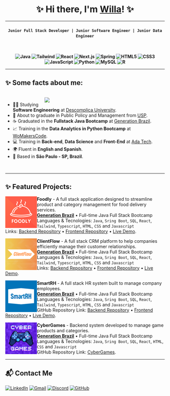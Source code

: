 <!-- [![Typing SVG](https://readme-typing-svg.herokuapp.com/?color=00FFFF&size=35&center=true&vCenter=true&width=1000&lines=Hello,+my+name+is+Willa+Evangelista;I'm+23+years+old;I'm+from+Brazil;I'm+a+full-stack+developer;Be+Welcome!+:%29)](https://git.io/typing-svg) -->
<div align=center>
 
# ✨ Hi there, I'm <a href="https://www.linkedin.com/in/willaevangelista/">Willa</a>! ✨

</div>


***********

<div align=center>
<b>

 #### `Junior Full Stack Developer | Junior Software Engineer | Junior Data Engineer`
<br>

![Java](https://img.shields.io/badge/java-%23ED8B00.svg?style=for-the-badge&logo=openjdk&logoColor=white)
![Tailwind](https://img.shields.io/badge/tailwindcss-%2338B2AC.svg?style=for-the-badge&logo=tailwind-css&logoColor=white)
![React](https://img.shields.io/badge/React-20232A?style=for-the-badge&logo=react&logoColor=61DAFB)
![Next.js](https://img.shields.io/badge/Next.js-FF4081?style=for-the-badge&logo=nextdotjs&logoColor=white)
![Spring](https://img.shields.io/badge/spring-%236DB33F.svg?style=for-the-badge&logo=spring&logoColor=white)
![HTML5](https://img.shields.io/badge/HTML5-E34F26?style=for-the-badge&logo=html5&logoColor=white)
![CSS3](https://img.shields.io/badge/CSS3-2196F3?style=for-the-badge&logo=css3&logoColor=white)
![JavaScript](https://img.shields.io/badge/JavaScript-F7DF1E?style=for-the-badge&logo=javascript&logoColor=black)
![Python](https://img.shields.io/badge/python-9c27b0?style=for-the-badge&logo=python&logoColor=ffdd54)
![MySQL](https://img.shields.io/badge/MySQL-00000F?style=for-the-badge&logo=mysql&logoColor=white)
![R](https://img.shields.io/badge/R-276DC3?style=for-the-badge&logo=r&logoColor=white)

</b>
</div>

***********
## ✨ Some facts about me:
<br>
<img align="right" width="380" src="https://i.pinimg.com/originals/19/b2/8c/19b28c8372aaec65623f7ee7332e74be.gif"/>

- 👩‍💻 Studying **Software Engineering** at [Descomplica University](https://descomplica.com.br/faculdade/b/).
- 💼 About to graduate in Public Policy and Management from [USP](https://www5.usp.br/).
- ☕ Graduated in the **Fullstack Java Bootcamp** at [Generation Brazil](https://brazil.generation.org/programas/new-pessoa-desenvolvedora-fullstack-java/).
- 📈 Training in the **Data Analytics in Python Bootcamp** at [WoMakersCode](https://womakerscode.org/data-analytics/?gad_source=1&gclid=Cj0KCQiAwtu9BhC8ARIsAI9JHakroq0qHa-qrc-GNOQJfN2idiT-neTvY25jyUb7rMh5L1Dv0zcZPa0aAsUXEALw_wcB).
- 💻 Training in **Back-end**, **Data Science** and **Front-End** at [Ada Tech](https://ada.tech/oportunidades/santander-tech-mais).
- 🌍 Fluent in **English and Spanish**.
- 📍 Based in **São Paulo - SP, Brazil**.
<br>

***********

## ✨ Featured Projects: 

[<img align="left" height="100px" width="100px" alt="Foodly's Icon" src="https://github.com/Projeto-ClientFlow/Foodly/blob/f7d711a845149d0ce103825f9cf145bb2ef35bc4/src/main/resources/img/Logo_Foodly.png"/>](https://github.com/willaevangelista/)

**Foodly** - A full stack application designed to streamline product and category management for food delivery services. \
[**Generation Brazil**](https://brazil.generation.org/) • Full-time Java Full Stack Bootcamp \
Languages & Tecnologies: `Java`, `Sring Boot`, `SQL`, `React`, `Tailwind`, `Typescript`, `HTML`, `CSS` and `Javascript`\
Links: [Backend Repository](https://github.com/Projeto-ClientFlow/Foodly) • [Frontend Repository](https://github.com/Projeto-ClientFlow/ClientFlow_react) • [Live Demo](https://foodly-react-five.vercel.app/).
<br/>

[<img align="left" height="100px" width="100px" alt="ClientFlow's Icon" src="https://github.com/Projeto-ClientFlow/ClientFlow/blob/e5c32f0c1f59e32ed8b6e6a6cf35ec036d4a60a6/src/img/Logo%20ClientFlow.png"/>](https://github.com/willaevangelista/)

**ClientFlow** - A full stack CRM platform to help companies efficiently manage their customer relationships.\
[**Generation Brazil**](https://brazil.generation.org/) • Full-time Java Full Stack Bootcamp \
Languages & Tecnologies: `Java`, `Sring Boot`, `SQL`, `React`, `Tailwind`, `Typescript`, `HTML`, `CSS` and `Javascript`\
Links: [Backend Repository](https://github.com/Projeto-ClientFlow/ClientFlow) • [Frontend Repository](https://github.com/Projeto-ClientFlow/ClientFlow_react) • [Live Demo](https://client-flow-react-seven.vercel.app/).
<br/>

[<img align="left" height="100px" width="100px" alt="SmartRH's Icon" src="https://github.com/willaevangelista/smart-rh_java/blob/8ef962e852ca84ed22348cbd1dc96900bd217879/src/main/resources/img/SmartRH_logo.png"/>](https://github.com/willaevangelista/)

**SmartRH** - A full stack HR system built to manage company employees. \
[**Generation Brazil**](https://brazil.generation.org/) • Full-time Java Full Stack Bootcamp \
Languages & Tecnologies: `Java`, `Sring Boot`, `SQL`, `React`, `Tailwind`, `Typescript`, `HTML`, `CSS` and `Javascript`\
GitHub Repository Link: [Backend Repository](https://github.com/willaevangelista/smart-rh_java/) • [Frontend Repository](https://github.com/Projeto-ClientFlow/SmartRH) • [Live Demo](https://smart-rh-hexdevascode.vercel.app/).
<br/>

[<img align="left" height="100px" width="100px" alt="CyberGames' Icon" src="https://github.com/willaevangelista/cyber-games_java/blob/2129224cba0d3669443851d77cd08798e66367aa/src/img/CyberGames_logo.png"/>](https://github.com/willaevangelista/)

**CyberGames** - Backend system developed to manage game products and categories. \
[**Generation Brazil**](https://brazil.generation.org/) • Full-time Java Full Stack Bootcamp \
Languages & Tecnologies: `Java`, `Sring Boot`, `SQL`, `React`, `HTML`, `CSS` and `Javascript`\
GitHub Repository Link: [CyberGames](https://github.com/willaevangelista/cyber-games_java).
<br/>

***********

## 📬 Contact Me
[![LinkedIn](https://img.shields.io/badge/LinkedIn-0077B5?style=for-the-badge&logo=linkedin&logoColor=white)](https://www.linkedin.com/in/willaevangelista/) 
[![Gmail](https://img.shields.io/badge/Gmail-333333?style=for-the-badge&logo=gmail&logoColor=red)](mailto:willaevangelista.pro@gmail.com) 
[![Discord](https://img.shields.io/badge/Discord-7289DA?style=for-the-badge&logo=discord&logoColor=white)](https://discord.com/channels/@wiwitty/) 
[![GitHub](https://img.shields.io/badge/GitHub-100000?style=for-the-badge&logo=github&logoColor=white)](https://github.com/willaevangelista)
